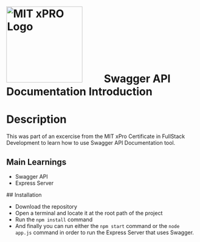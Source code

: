 # <img src="https://globalalumni.xpro.mit.edu/wp-content/uploads/2020/03/main-nav-logo.png" alt="MIT xPRO Logo" style="float: center; margin-right: 50px;" width="200"/>  Swagger API Documentation Introduction

# Description
This was part of an excercise from the MIT xPro Certificate in FullStack Development to learn how to use Swagger API Documentation tool.


## Main Learnings 
* Swagger API
* Express Server

## Installation
* Download the repository
* Open a terminal and locate it at the root path of the project
* Run the <code>npm install</code> command
* And finally you can run either the <code>npm start</code> command or the <code>node app.js</code> command in order to run the Express Server that uses Swagger.
